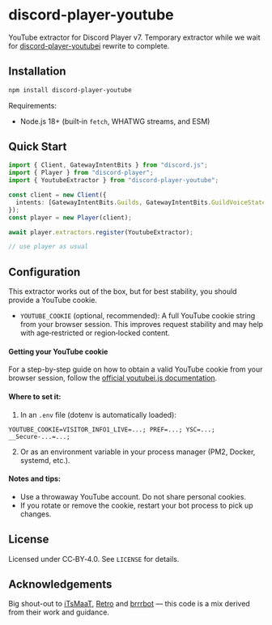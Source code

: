 # discord-player-youtube

YouTube extractor for Discord Player v7. Temporary extractor while we wait for [discord-player-youtubei](https://github.com/retrouser955/discord-player-youtubei) rewrite to complete.

## Installation

```bash
npm install discord-player-youtube
```

Requirements:

- Node.js 18+ (built‑in `fetch`, WHATWG streams, and ESM)

## Quick Start

```ts
import { Client, GatewayIntentBits } from "discord.js";
import { Player } from "discord-player";
import { YoutubeExtractor } from "discord-player-youtube";

const client = new Client({
  intents: [GatewayIntentBits.Guilds, GatewayIntentBits.GuildVoiceStates],
});
const player = new Player(client);

await player.extractors.register(YoutubeExtractor);

// use player as usual
```

## Configuration

This extractor works out of the box, but for best stability, you should provide a YouTube cookie.

- `YOUTUBE_COOKIE` (optional, recommended): A full YouTube cookie string from your browser session. This improves request stability and may help with age‑restricted or region‑locked content.

#### Getting your YouTube cookie

For a step-by-step guide on how to obtain a valid YouTube cookie from your browser session, follow the [official youtubei.js documentation](https://ytjs.dev/guide/authentication.html#cookies).

#### Where to set it:

1. In an `.env` file (dotenv is automatically loaded):

```
YOUTUBE_COOKIE=VISITOR_INFO1_LIVE=...; PREF=...; YSC=...; __Secure-...=...;
```

2. Or as an environment variable in your process manager (PM2, Docker, systemd, etc.).

#### Notes and tips:

- Use a throwaway YouTube account. Do not share personal cookies.
- If you rotate or remove the cookie, restart your bot process to pick up changes.

## License

Licensed under CC‑BY‑4.0. See `LICENSE` for details.

## Acknowledgements

Big shout-out to [iTsMaaT](https://github.com/iTsMaaT), [Retro](https://github.com/retrouser955) and [brrrbot](https://github.com/brrrbot) — this code is a mix derived from their work and guidance.
